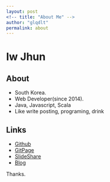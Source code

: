 ```yaml
---
layout: post
<!-- title: "About Me" -->
author: "glqdlt"
permalink: about
---
```


# Iw Jhun

## About
+ South Korea.
+ Web Developer(since 2014).
+ Java, Javascript, Scala
+ Like write posting, programing, drink

<!-- ## Career

+ 2014.10 ~ 2017.07, [Igloo Security (Korea)](http://www.igloosec.co.kr/en/index.do){:target="_blank"}, Web Developer
+ 2017.07 ~  [Alticast (Korea)](http://www.alticast.com/main.html){:target="_blank"}, Web Devloper -->

## Links

+ [Github](https://github.com/glqdlt)
+ [GitPage](https://glqdlt.github.io/)
+ [SlideShare](https://www.slideshare.net/Jhunww/)
+ [Blog](http://glqdlt.tistory.com/)

Thanks.
